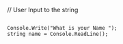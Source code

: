 // User Input to the string
```

Console.Write("What is your Name ");
string name = Console.ReadLine();

```

